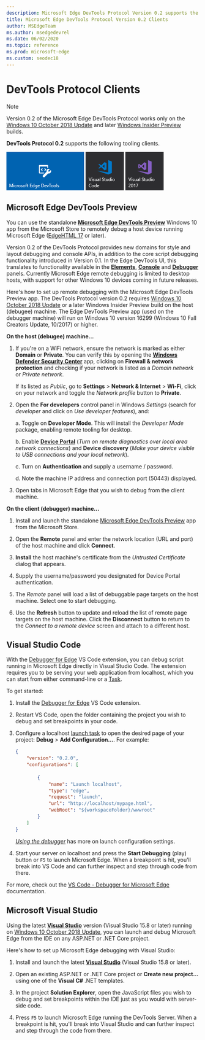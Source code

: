 ```yaml
---
description: Microsoft Edge DevTools Protocol Version 0.2 supports the following tooling clients.
title: Microsoft Edge DevTools Protocol Version 0.2 Clients
author: MSEdgeTeam
ms.author: msedgedevrel
ms.date: 06/02/2020
ms.topic: reference
ms.prod: microsoft-edge
ms.custom: seodec18
---
```


# DevTools Protocol Clients

> [!NOTE]
> Version 0.2 of the Microsoft Edge DevTools Protocol works only on the [Windows 10 October 2018 Update](/windows/uwp/whats-new/windows-10-build-17763) and later [Windows Insider Preview](https://insider.windows.com/en-us/getting-started/) builds.  

**DevTools Protocol 0.2** supports the following tooling clients.

[![Microsoft Edge DevTools Preview](../media/microsoft-edge-devtools.png)](#microsoft-edge-devtools-preview) [![Visual Studio Code](../media/visual-studio-code.png)](#visual-studio-code) [![Microsoft Visual Studio 15.8](../media/visual-studio-2017.png)](#microsoft-visual-studio)

## Microsoft Edge DevTools Preview

You can use the standalone [**Microsoft Edge DevTools Preview**](https://www.microsoft.com/store/p/microsoft-edge-devtools-preview/9mzbfrmz0mnj?activetab=pivot%3aoverviewtab) Windows 10 app from the Microsoft Store to remotely debug a host device running Microsoft Edge ([EdgeHTML 17](../../dev-guide/index.md) or later).

Version 0.2 of the DevTools Protocol provides new domains for style and layout debugging and console APIs, in addition to the core script debugging functionality introduced in Version 0.1. In the Edge DevTools UI, this translates to functionality available in the [**Elements**](../../devtools-guide/elements.md), [**Console**](../../devtools-guide/console.md) and [**Debugger**](../../devtools-guide/debugger.md) panels. Currently Microsoft Edge remote debugging is limited to desktop hosts, with support for other Windows 10 devices coming in future releases.

Here's how to set up remote debugging with the Microsoft Edge DevTools Preview app. The DevTools Protocol version 0.2 requires [Windows 10 October 2018 Update](/windows/uwp/whats-new/windows-10-build-17763) or a later Windows Insider Preview build on the host (debugee) machine. The Edge DevTools Preview app (used on the debugger machine) will run on Windows 10 version 16299 (Windows 10 Fall Creators Update, 10/2017) or higher.

**On the host (debugee) machine...**

1. If you're on a WiFi network, ensure the network is marked as either **Domain** or **Private**. You can verify this by opening the [**Windows Defender Security Center**](/windows/security/threat-protection/windows-defender-security-center/windows-defender-security-center) app, clicking on **Firewall & network protection** and checking if your network is listed as a *Domain network* or *Private network*. 

    If its listed as *Public*, go to **Settings** > **Network & Internet** > **Wi-Fi**, click on your network and toggle the *Network profile* button to **Private**.

2. Open the **For developers** control panel in Windows *Settings* (search for *developer* and click on *Use developer features*), and: 

    a. Toggle on **Developer Mode**. This will install the *Developer Mode* package, enabling remote tooling for desktop.

    b. Enable [**Device Portal**](/windows/uwp/debug-test-perf/device-portal) (*Turn on remote diagnostics over local area network connections*) and **Device discovery** (*Make your device visible to USB connections and your local network*).

    c. Turn on **Authentication** and supply a username / password.

    d. Note the machine IP address and connection port (50443) displayed.

3. Open tabs in Microsoft Edge that you wish to debug from the client machine.

**On the client (debugger) machine...**

1.  Install and launch the standalone [Microsoft Edge DevTools Preview](https://www.microsoft.com/store/p/microsoft-edge-devtools-preview/9mzbfrmz0mnj?activetab=pivot%3aoverviewtab) app from the Microsoft Store.

2. Open the **Remote** panel and enter the network location (URL and port) of the host machine and click **Connect**.

3. **Install** the host machine's certificate from the *Untrusted Certificate* dialog that appears.

4. Supply the username/password you designated for Device Portal authentication.

5. The *Remote* panel will load a list of debuggable page targets on the host machine. Select one to start debugging.

6. Use the **Refresh** button to update and reload the list of remote page targets on the host machine. Click the **Disconnect** button to return to the *Connect to a remote device* screen and attach to a different host.

## Visual Studio Code

With the [Debugger for Edge](https://marketplace.visualstudio.com/items?itemName=msjsdiag.debugger-for-edge) VS Code extension, you can debug script running in Microsoft Edge directly in Visual Studio Code. The extension requires you to be serving your web application from localhost, which you can start from either command-line or a [Task](https://code.visualstudio.com/docs/editor/tasks).

To get started:

1. Install the [Debugger for Edge](https://marketplace.visualstudio.com/items?itemName=msjsdiag.debugger-for-edge) VS Code extension.

2. Restart VS Code, open the folder containing the project you wish to debug and set breakpoints in your code.

3. Configure a localhost [launch task](https://code.visualstudio.com/docs/editor/debugging#_launch-configurations) to open the desired page of your project: **Debug** > **Add Configuration...**. For example:

    ```json
    {
        "version": "0.2.0",
        "configurations": [

            {
                "name": "Launch localhost",
                "type": "edge",
                "request": "launch",
                "url": "http://localhost/mypage.html",
                "webRoot": "${workspaceFolder}/wwwroot"
            }
        ]
    }
    ```

    [*Using the debugger*](https://github.com/Microsoft/vscode-edge-debug2#using-the-debugger) has more on launch configuration settings. 

4. Start your server on localhost and press the **Start Debugging** (play) button or `F5` to launch Microsoft Edge. When a breakpoint is hit, you'll break into VS Code and can further inspect and step through code from there.

For more, check out the [VS Code - Debugger for Microsoft Edge](https://github.com/Microsoft/vscode-edge-debug2#----vs-code---debugger-for-microsoft-edge--) documentation.

## Microsoft Visual Studio

Using the latest [**Visual Studio**](https://www.visualstudio.com) version (Visual Studio 15.8 or later) running on [Windows 10 October 2018 Update](/windows/uwp/whats-new/windows-10-build-17763), you can launch and debug Microsoft Edge from the IDE on any ASP.NET or .NET Core project.

Here's how to set up Microsoft Edge debugging with Visual Studio:

1.  Install and launch the latest [**Visual Studio**](https://www.visualstudio.com/) (Visual Studio 15.8 or later).

2. Open an existing ASP.NET or .NET Core project or **Create new project...** using one of the **Visual C#** .NET templates.

3. In the project **Solution Explorer**, open the JavaScript files you wish to debug and set breakpoints within the IDE just as you would with server-side code.

4. Press `F5` to launch Microsoft Edge running the DevTools Server. When a breakpoint is hit, you'll break into Visual Studio and can further inspect and step through the code from there.
